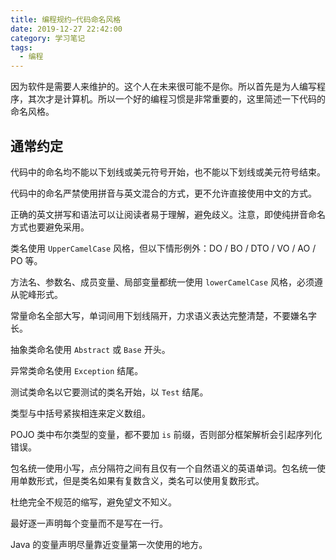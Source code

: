 ```yaml
---
title: 编程规约—代码命名风格
date: 2019-12-27 22:42:00
category: 学习笔记
tags:
  - 编程
---
```


因为软件是需要人来维护的。这个人在未来很可能不是你。所以首先是为人编写程序，其次才是计算机。所以一个好的编程习惯是非常重要的，这里简述一下代码的命名风格。

## 通常约定

代码中的命名均不能以下划线或美元符号开始，也不能以下划线或美元符号结束。

代码中的命名严禁使用拼音与英文混合的方式，更不允许直接使用中文的方式。 

正确的英文拼写和语法可以让阅读者易于理解，避免歧义。注意，即使纯拼音命名方式也要避免采用。

类名使用 `UpperCamelCase` 风格，但以下情形例外：DO / BO / DTO / VO / AO / PO 等。

方法名、参数名、成员变量、局部变量都统一使用 `lowerCamelCase` 风格，必须遵从驼峰形式。

常量命名全部大写，单词间用下划线隔开，力求语义表达完整清楚，不要嫌名字长。

抽象类命名使用 `Abstract` 或 `Base` 开头。

异常类命名使用 `Exception` 结尾。

测试类命名以它要测试的类名开始，以 `Test` 结尾。

类型与中括号紧挨相连来定义数组。

POJO 类中布尔类型的变量，都不要加 `is` 前缀，否则部分框架解析会引起序列化错误。

包名统一使用小写，点分隔符之间有且仅有一个自然语义的英语单词。包名统一使用单数形式，但是类名如果有复数含义，类名可以使用复数形式。

杜绝完全不规范的缩写，避免望文不知义。

最好逐一声明每个变量而不是写在一行。

Java 的变量声明尽量靠近变量第一次使用的地方。